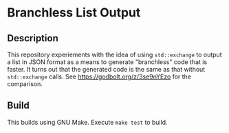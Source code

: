 # Branchless List Output

## Description

This repository experiements with the idea of using `std::exchange` to output a
list in JSON format as a means to generate "branchless" code that is faster. It
turns out that the generated code is the same as that without `std::exchange`
calls. See https://godbolt.org/z/3se9nYEzo for the comparison.

## Build

This builds using GNU Make. Execute `make test` to build.
